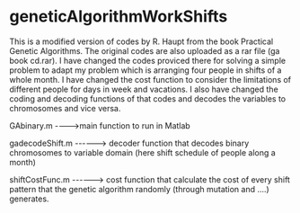 # geneticAlgorithmWorkShifts
This is a modified version of codes by R. Haupt from the book Practical Genetic Algorithms.
The original codes are also uploaded as a rar file (ga book cd.rar). I have changed the codes proviced there for solving a simple problem to adapt my problem which is arranging four people in shifts of a whole month. I have changed the cost function to consider the limitations of different people for days in week and vacations. I also have changed the coding and decoding functions of that codes and decodes the variables to chromosomes and vice versa.

GAbinary.m ---->main function to run in Matlab

gadecodeShift.m ------> decoder function that decodes binary chromosomes to variable domain (here shift schedule of people along a month)

shiftCostFunc.m ------> cost function that calculate the cost of every shift pattern that the genetic algorithm randomly (through mutation and ....) generates.
